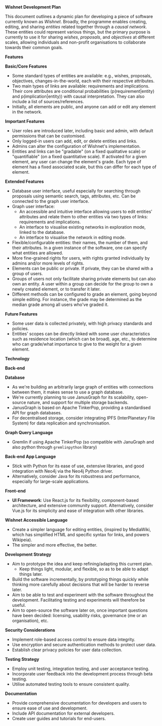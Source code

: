 **Wishnet Development Plan**

This document outlines a dynamic plan for developing a piece of software currently known as *Wishnet*. Broadly, the programme enables creating, editing, and sharing *entities* related together through a *causal network*. These entities could represent various things, but the primary purpose is currently to use it for sharing *wishes*, *proposals*, and *objectives* at different scales, allowing individuals and non-profit organisations to collaborate towards their common goals.

**Features**

**Basic/Core Features**
- Some standard types of entities are available: e.g., wishes, proposals, objectives, changes-in-the-world, each with their respective attributes.
- Two main types of links are available: requirements and implications. Their core attributes are conditional probabilities (p(requirement|entity) and p(implication|entity)) with causal interpretation. They can also include a list of sources/references.
- Initially, all elements are public, and anyone can add or edit any element in the network.

**Important Features**
- User roles are introduced later, including basic and admin, with default permissions that can be customised.
- Only logged-in users can add, edit, or delete entities and links.
- Admins can alter the configuration of Wishnet's implementation.
- Entities and links can be "gradable" (on a fixed qualitative scale) or "quantifiable" (on a fixed quantitative scale). If activated for a given element, any user can change the element's grade. Each type of element has a fixed associated scale, but this can differ for each type of element.

**Extended Features**
- Database user interface, useful especially for searching through proposals using semantic search, tags, attributes, etc. Can be connected to the graph user interface.
- Graph user interface:
  - An accessible and intuitive interface allowing users to edit entities' attributes and relate them to other entities via two types of links: requirements and implications.
  - An interface to visualise existing networks in exploration mode, linked to the database.
  - An interface to visualise the network in editing mode.
- Flexible/configurable entities: their names, the number of them, and their attributes. In a given instance of the software, one can specify what entities are allowed.
- More fine-grained rights for users, with rights granted individually by admins and/or more levels of rights.
- Elements can be public or private. If private, they can be shared with a group of users.
- Groups of users not only facilitate sharing private elements but can also own an entity. A user within a group can decide for the group to own a newly created element, or to transfer it later.
- Different methods can be configured to grade an element, going beyond simple editing. For instance, the grade may be determined as the median grade among all users who've graded it.

**Future Features**
- Some user data is collected privately, with high privacy standards and policies.
- Entities' scopes can be directly linked with some user characteristics such as residence location (which can be broad), age, etc., to determine who can grade/what importance to give to the weight for a given element.

**Technology**

**Back-end**

**Database**
- As we're building an arbitrarily large graph of entities with connections between them, it makes sense to use a graph database.
- We're currently planning to use JanusGraph for its scalability, open-source nature, and support for multiple storage backends.
- JanusGraph is based on Apache TinkerPop, providing a standardised API for graph databases.
- For decentralised storage, consider integrating IPFS (InterPlanetary File System) for data replication and synchronisation.

**Graph Query Language**
- Gremlin if using Apache TinkerPop (so compatible with JanuGraph and also python through `gremlinpython` library)

**Back-end App Language**
- Stick with Python for its ease of use, extensive libraries, and good integration with Neo4j via the Neo4j Python driver.
- Alternatively, consider Java for its robustness and performance, especially for large-scale applications.

**Front-end**
- **UI Framework**: Use React.js for its flexibility, component-based architecture, and extensive community support. Alternatively, consider Vue.js for its simplicity and ease of integration with other libraries.

**Wishnet Accessible Language**
- Create a simpler language for editing entities, (inspired by MediaWiki, which has simplified HTML and specific syntax for links, and powers Wikipeia).
- The simpler and more effective, the better.


**Development Strategy**

- Aim to prototype the idea and keep refining/adapting this current plan.
  - Keep things light, modular, and flexible, so as to be able to adapt things later.
- Build the software incrementally, by prototyping things quickly while thinking more carefully about decisions that will be harder to reverse later.
- Aim to be able to test and experiment with the software throughout the development. Facilitating testing and experiments will therefore be useful.
- Aim to open-source the software later on, once important questions have been decided: licensing, usability risks, governance (me or an organisation), etc.

**Security Considerations**
- Implement role-based access control to ensure data integrity.
- Use encryption and secure authentication methods to protect user data.
- Establish clear privacy policies for user data collection.

**Testing Strategy**
- Employ unit testing, integration testing, and user acceptance testing.
- Incorporate user feedback into the development process through beta testing.
- Utilise automated testing tools to ensure consistent quality.

**Documentation**
- Provide comprehensive documentation for developers and users to ensure ease of use and development.
- Include API documentation for external developers.
- Create user guides and tutorials for end-users.
